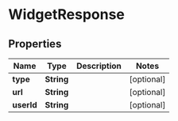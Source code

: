 

# WidgetResponse


## Properties

| Name | Type | Description | Notes |
|------------ | ------------- | ------------- | -------------|
|**type** | **String** |  |  [optional] |
|**url** | **String** |  |  [optional] |
|**userId** | **String** |  |  [optional] |



